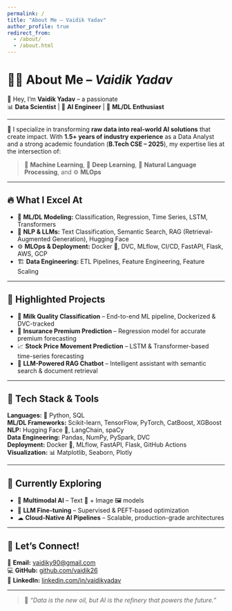 ```yaml
---
permalink: /
title: "About Me – Vaidik Yadav"
author_profile: true
redirect_from: 
  - /about/
  - /about.html
---
```


# 🙋‍♂️ About Me – *Vaidik Yadav*

👋 Hey, I’m **Vaidik Yadav** – a passionate  
📊 **Data Scientist** | 🤖 **AI Engineer** | 🔬 **ML/DL Enthusiast**

---

🚀 I specialize in transforming **raw data into real-world AI solutions** that create impact. With **1.5+ years of industry experience** as a Data Analyst and a strong academic foundation (**B.Tech CSE – 2025**), my expertise lies at the intersection of:

> 🧠 **Machine Learning**, 🧬 **Deep Learning**, 💬 **Natural Language Processing**, and ⚙️ **MLOps**

---

## 🔥 What I Excel At

- 🤖 **ML/DL Modeling:** Classification, Regression, Time Series, LSTM, Transformers  
- 💬 **NLP & LLMs:** Text Classification, Semantic Search, RAG (Retrieval-Augmented Generation), Hugging Face  
- ⚙️ **MLOps & Deployment:** Docker 🐳, DVC, MLflow, CI/CD, FastAPI, Flask, AWS, GCP  
- 🏗 **Data Engineering:** ETL Pipelines, Feature Engineering, Feature Scaling  

---

## 💼 Highlighted Projects

- 🥛 **Milk Quality Classification** – End-to-end ML pipeline, Dockerized & DVC-tracked  
- 🏦 **Insurance Premium Prediction** – Regression model for accurate premium forecasting  
- 📈 **Stock Price Movement Prediction** – LSTM & Transformer-based time-series forecasting  
- 🤖 **LLM-Powered RAG Chatbot** – Intelligent assistant with semantic search & document retrieval  

---

## 🧰 Tech Stack & Tools

**Languages:** 🐍 Python, SQL  
**ML/DL Frameworks:** Scikit-learn, TensorFlow, PyTorch, CatBoost, XGBoost  
**NLP:** Hugging Face 🤗, LangChain, spaCy  
**Data Engineering:** Pandas, NumPy, PySpark, DVC  
**Deployment:** Docker 🐳, MLflow, FastAPI, Flask, GitHub Actions  
**Visualization:** 📊 Matplotlib, Seaborn, Plotly  

---

## 🌱 Currently Exploring

- 🎨 **Multimodal AI** – Text 📝 + Image 🖼️ models  
- 🧠 **LLM Fine-tuning** – Supervised & PEFT-based optimization  
- ☁ **Cloud-Native AI Pipelines** – Scalable, production-grade architectures  

---

## 🤝 Let’s Connect!

📧 **Email:** vaidiky90@gmail.com  
💻 **GitHub:** [github.com/vaidik26](https://github.com/vaidik26)  
🔗 **LinkedIn:** [linkedin.com/in/vaidikyadav](https://linkedin.com/in/vaidikyadav)

---

> 💭 *“Data is the new oil, but AI is the refinery that powers the future.”*
